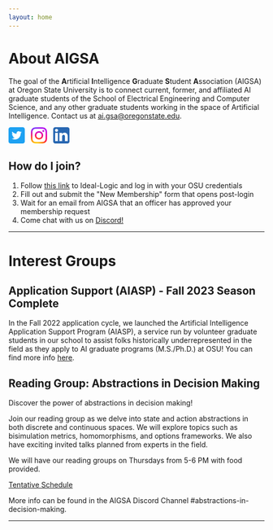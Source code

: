 ```yaml
---
layout: home
---
```


# About AIGSA
The goal of the **A**rtificial **I**ntelligence **G**raduate **S**tudent **A**ssociation (AIGSA) at Oregon State University is to connect current, former, and affiliated AI graduate students of the School of Electrical Engineering and Computer Science, and any other graduate students working in the space of Artificial Intelligence. Contact us at [ai.gsa@oregonstate.edu](mailto:ai.gsa@oregonstate.edu).

[<img src="assets/images/twitter_logo.png" width="32">](https://twitter.com/osu_aigsa)&nbsp;&nbsp;&nbsp;[<img src="assets/images/instagram_logo.png" width="32">](https://www.instagram.com/osu_aigsa/)&nbsp;&nbsp;&nbsp;[<img src="assets/images/linkedin_logo.png" width="32" >](https://www.linkedin.com/company/osu-aigsa)

## How do I join?
1. Follow [this link](https://apps.ideal-logic.com/osusee?key=F3T9-25VWY_5878-CZ4R_f7b06f23) to Ideal-Logic and log in with your OSU credentials
2. Fill out and submit the "New Membership" form that opens post-login
3. Wait for an email from AIGSA that an officer has approved your membership request
4. Come chat with us on [Discord!](https://discord.gg/wGrtzFM8sJ)

---

# Interest Groups

## Application Support (AIASP) - Fall 2023 Season Complete
In the Fall 2022 application cycle, we launched the Artificial Intelligence Application Support Program (AIASP), a service run by volunteer graduate students in our school to assist folks historically underrepresented in the field as they apply to AI graduate programs (M.S./Ph.D.) at OSU! You can find more info [here](https://www.aigsa.club/aiasp).

## Reading Group: Abstractions in Decision Making

Discover the power of abstractions in decision making! 

Join our reading group as we delve into state and action abstractions in both discrete and continuous spaces. We will explore topics such as bisimulation metrics, homomorphisms, and options frameworks. We also have exciting invited talks planned from experts in the field.

We will have our reading groups on Thursdays from 5-6 PM with food provided.

[Tentative Schedule](https://docs.google.com/document/d/1KI_hMutJ5p3e3zgym5kDPwyfMlAYPhlKcKfb17tQGGM/edit?usp=sharing)

More info can be found in the AIGSA Discord Channel #abstractions-in-decision-making.

---
